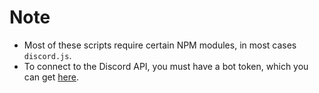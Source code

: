 # Note

* Most of these scripts require certain NPM modules, in most cases `discord.js`.
* To connect to the Discord API, you must have a bot token, which you can get [here](https://discordapp.com/developers/applications/me). 